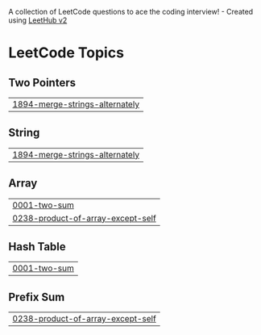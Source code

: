 A collection of LeetCode questions to ace the coding interview! - Created using [LeetHub v2](https://github.com/arunbhardwaj/LeetHub-2.0)
<!---LeetCode Topics Start-->
# LeetCode Topics
## Two Pointers
|  |
| ------- |
| [1894-merge-strings-alternately](https://github.com/sysDrawnest/leetcode/tree/master/1894-merge-strings-alternately) |
## String
|  |
| ------- |
| [1894-merge-strings-alternately](https://github.com/sysDrawnest/leetcode/tree/master/1894-merge-strings-alternately) |
## Array
|  |
| ------- |
| [0001-two-sum](https://github.com/sysDrawnest/leetcode/tree/master/0001-two-sum) |
| [0238-product-of-array-except-self](https://github.com/sysDrawnest/leetcode/tree/master/0238-product-of-array-except-self) |
## Hash Table
|  |
| ------- |
| [0001-two-sum](https://github.com/sysDrawnest/leetcode/tree/master/0001-two-sum) |
## Prefix Sum
|  |
| ------- |
| [0238-product-of-array-except-self](https://github.com/sysDrawnest/leetcode/tree/master/0238-product-of-array-except-self) |
<!---LeetCode Topics End-->